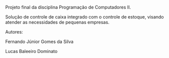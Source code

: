 Projeto final da disciplina Programação de Computadores II.

Solução de controle de caixa integrado com o controle de estoque,
visando atender as necessidades de pequenas empresas.

Autores: 

Fernando Júnior Gomes da Silva

Lucas Baleeiro Dominato

